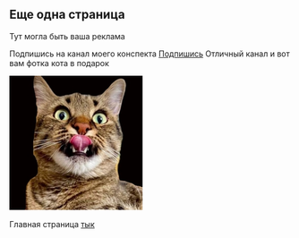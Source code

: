 ## Еще одна страница

Тут могла быть ваша реклама

Подпишись на канал моего конспекта
[Подпишись](https://t.me/HelloWorldBootcamp)
Отличный канал и вот вам фотка кота в подарок  

![cat](./pictures/cat1.jpg)  

Главная страница [тык](./index.md)